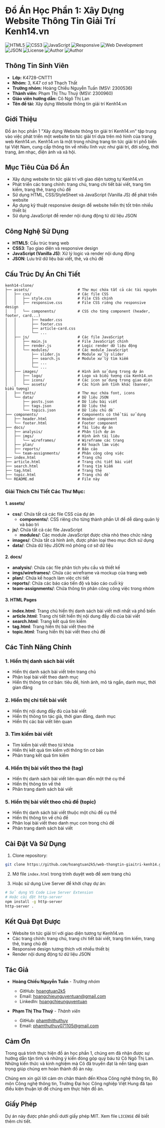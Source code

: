 # Đồ Án Học Phần 1: Xây Dựng Website Thông Tin Giải Trí Kenh14.vn

![HTML5](https://img.shields.io/badge/-HTML5-E34F26?style=flat&logo=html5&logoColor=white)
![CSS3](https://img.shields.io/badge/-CSS3-1572B6?style=flat&logo=css3)
![JavaScript](https://img.shields.io/badge/-JavaScript-F7DF1E?style=flat&logo=javascript&logoColor=black)
![Responsive](https://img.shields.io/badge/-Responsive-blue)
![Web Development](https://img.shields.io/badge/-Web%20Development-green)
![JSON](https://img.shields.io/badge/-JSON-lightgrey)
![License](https://img.shields.io/badge/License-MIT-brightgreen)
![Author](https://img.shields.io/badge/Author-Ho%C3%A0ng%20Chi%E1%BB%81u%20Nguy%E1%BB%85n%20Tu%E1%BA%A5n-blueviolet)
![Author](https://img.shields.io/badge/Author-Ph%E1%BA%A1m%20Th%E1%BB%8B%20Thu%20Thu%E1%BB%B7-pink)


## Thông Tin Sinh Viên
- **Lớp:** K4728-CNTT1
- **Nhóm:** 3, K47 cơ sở Thạch Thất
- **Trưởng nhóm:** Hoàng Chiều Nguyễn Tuấn (MSV: 2300536)
- **Thành viên:** Phạm Thị Thu Thuỷ (MSV: 2300960)
- **Giáo viên hướng dẫn:** Cô Ngô Thị Lan
- **Tên đề tài:** Xây dựng Website thông tin giải trí Kenh14.vn

## Giới Thiệu

Đồ án học phần 1 "Xây dựng Website thông tin giải trí Kenh14.vn" tập trung vào việc phát triển một website tin tức giải trí dựa trên mô hình của trang web Kenh14.vn. Kenh14.vn là một trong những trang tin tức giải trí phổ biến tại Việt Nam, cung cấp thông tin về nhiều lĩnh vực như giải trí, đời sống, thời trang, âm nhạc, điện ảnh và xã hội.

## Mục Tiêu Của Đồ Án

- Xây dựng website tin tức giải trí với giao diện tương tự Kenh14.vn
- Phát triển các trang chính: trang chủ, trang chi tiết bài viết, trang tìm kiếm, trang thẻ, trang chủ đề
- Sử dụng HTML, CSS/StyleSheet và JavaScript (Vanilla JS) để phát triển website
- Áp dụng kỹ thuật responsive design để website hiển thị tốt trên nhiều thiết bị
- Sử dụng JavaScript để render nội dung động từ dữ liệu JSON

## Công Nghệ Sử Dụng

- **HTML5**: Cấu trúc trang web
- **CSS3**: Tạo giao diện và responsive design
- **JavaScript (Vanilla JS)**: Xử lý logic và render nội dung động
- **JSON**: Lưu trữ dữ liệu bài viết, thẻ, và chủ đề

## Cấu Trúc Dự Án Chi Tiết

```
kenh14-clone/
├── assets/                      # Thư mục chứa tất cả các tài nguyên
│   ├── css/                     # Các file CSS
│   │   ├── style.css            # File CSS chính
│   │   ├── responsive.css       # File CSS riêng cho responsive design
│   │   └── components/          # CSS cho từng component (header, footer, card...)
│   │       ├── header.css
│   │       ├── footer.css
│   │       ├── article-card.css
│   │       └── ...
│   ├── js/                      # Các file JavaScript
│   │   ├── main.js              # File JavaScript chính
│   │   ├── render.js            # Logic render dữ liệu động
│   │   └── modules/             # Các module JavaScript
│   │       ├── slider.js        # Module xử lý slider
│   │       ├── search.js        # Module xử lý tìm kiếm
│   │       ├── ...
│   │       └── ...
│   ├── images/                  # Hình ảnh sử dụng trong dự án
│   │   ├── logo/                # Logo và biểu tượng của Kenh14.vn
│   │   ├── icons/               # Các icon sử dụng trong giao diện
│   │   └── assets/              # Các hình ảnh tĩnh khác (banner, biểu tượng)
│   ├── fonts/                   # Thư mục chứa font, icons
│   └── data/                    # Dữ liệu JSON
│       ├── posts.json           # Dữ liệu bài viết
│       ├── tags.json            # Dữ liệu thẻ
│       └── topics.json          # Dữ liệu chủ đề
├── components/                  # Components có thể tái sử dụng
│   ├── header.html              # Header component
│   └── footer.html              # Footer component
├── docs/                        # Tài liệu dự án
│   ├── analysis/                # Phân tích dự án
│   ├── imgs/                    # Hình ảnh tài liệu
│   │   └── wireframes/          # Wireframe các trang
│   ├── plan/                    # Kế hoạch làm việc
│   ├── reports/                 # Báo cáo
│   └── team-assignments/        # Phân công công việc
├── index.html                   # Trang chủ
├── article.html                 # Trang chi tiết bài viết
├── search.html                  # Trang tìm kiếm
├── tag.html                     # Trang thẻ
├── topic.html                   # Trang chủ đề
└── README.md                    # File này
```

### Giải Thích Chi Tiết Các Thư Mục:

#### 1. assets/
- **css/**: Chứa tất cả các file CSS của dự án
  - **components/**: CSS riêng cho từng thành phần UI để dễ dàng quản lý và bảo trì
- **js/**: Chứa tất cả các file JavaScript
  - **modules/**: Các module JavaScript được chia nhỏ theo chức năng
- **images/**: Chứa tất cả hình ảnh, được phân loại theo mục đích sử dụng
- **data/**: Chứa dữ liệu JSON mô phỏng cơ sở dữ liệu

#### 2. docs/
- **analysis/**: Chứa các file phân tích yêu cầu và thiết kế
- **imgs/wireframes/**: Chứa các wireframe và mockup của trang web
- **plan/**: Chứa kế hoạch làm việc chi tiết
- **reports/**: Chứa các báo cáo tiến độ và báo cáo cuối kỳ
- **team-assignments/**: Chứa thông tin phân công công việc trong nhóm

#### 3. HTML Pages
- **index.html**: Trang chủ hiển thị danh sách bài viết mới nhất và phổ biến
- **article.html**: Trang chi tiết hiển thị nội dung đầy đủ của bài viết
- **search.html**: Trang kết quả tìm kiếm
- **tag.html**: Trang hiển thị bài viết theo thẻ
- **topic.html**: Trang hiển thị bài viết theo chủ đề

## Các Tính Năng Chính

### 1. Hiển thị danh sách bài viết
- Hiển thị danh sách bài viết trên trang chủ
- Phân loại bài viết theo danh mục
- Hiển thị thông tin cơ bản: tiêu đề, hình ảnh, mô tả ngắn, danh mục, thời gian đăng

### 2. Hiển thị chi tiết bài viết
- Hiển thị nội dung đầy đủ của bài viết
- Hiển thị thông tin tác giả, thời gian đăng, danh mục
- Hiển thị các bài viết liên quan

### 3. Tìm kiếm bài viết
- Tìm kiếm bài viết theo từ khóa
- Hiển thị kết quả tìm kiếm với thông tin cơ bản
- Phân trang kết quả tìm kiếm

### 4. Hiển thị bài viết theo thẻ (tag)
- Hiển thị danh sách bài viết liên quan đến một thẻ cụ thể
- Hiển thị thông tin về thẻ
- Phân trang danh sách bài viết

### 5. Hiển thị bài viết theo chủ đề (topic)
- Hiển thị danh sách bài viết thuộc một chủ đề cụ thể
- Hiển thị thông tin về chủ đề
- Phân loại bài viết theo danh mục con trong chủ đề
- Phân trang danh sách bài viết

## Cài Đặt Và Sử Dụng

1. Clone repository:
```bash
git clone https://github.com/hoangtuan2k5/web-thongtin-giaitri-kenh14.git
```

2. Mở file `index.html` trong trình duyệt web để xem trang chủ

3. Hoặc sử dụng Live Server để khởi chạy dự án:
```bash
# Sử dụng VS Code Live Server Extension
# Hoặc cài đặt http-server
npm install -g http-server
http-server .
```

## Kết Quả Đạt Được

- Website tin tức giải trí với giao diện tương tự Kenh14.vn
- Các trang chính: trang chủ, trang chi tiết bài viết, trang tìm kiếm, trang thẻ, trang chủ đề
- Responsive design tương thích với nhiều thiết bị
- Render nội dung động từ dữ liệu JSON

## Tác Giả

- **Hoàng Chiều Nguyễn Tuấn** - *Trưởng nhóm*
  - GitHub: [hoangtuan2k5](https://github.com/hoangtuan2k5)
  - Email: hoangchieunguyentuan@gmail.com
  - LinkedIn: [hoangchieunguyentuan](https://www.linkedin.com/in/hoangchieunguyentuan/)

- **Phạm Thị Thu Thuỷ** - *Thành viên*
  - GitHub: [phamthithuthuy](https://github.com/phamthithuthuy)
  - Email: phamthuthuy071105@gmail.com

## Cảm Ơn

Trong quá trình thực hiện đồ án học phần 1, chúng em đã nhận được sự hướng dẫn tận tình và những ý kiến đóng góp quý báu từ Cô Ngô Thị Lan. Những kiến thức và kinh nghiệm mà Cô đã truyền đạt là nền tảng quan trọng giúp chúng em hoàn thành đồ án này.

Chúng em xin gửi lời cảm ơn chân thành đến Khoa Công nghệ thông tin, Bộ môn Công nghệ thông tin, Trường Đại học Công nghiệp Việt Hung đã tạo điều kiện thuận lợi để chúng em thực hiện đồ án.

## Giấy Phép

Dự án này được phân phối dưới giấy phép MIT. Xem file `LICENSE` để biết thêm chi tiết.